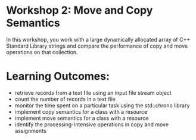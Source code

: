 # Workshop 2: Move and Copy Semantics
In this workshop, you work with a large dynamically allocated array of C++ Standard Library strings and compare the performance of copy and move operations on that collection.


# Learning Outcomes:
* retrieve records from a text file using an input file stream object
* count the number of records in a text file
* monitor the time spent on a particular task using the std::chrono library
* implement copy semantics for a class with a resource
* implement move semantics for a class with a resource
* identify the processing-intensive operations in copy and move assignments
